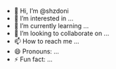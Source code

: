 - 👋 Hi, I’m @shzdoni
- 👀 I’m interested in ...
- 🌱 I’m currently learning ...
- 💞️ I’m looking to collaborate on ...
- 📫 How to reach me ...
- 😄 Pronouns: ...
- ⚡ Fun fact: ...

<!---
shzdoni/shzdoni is a ✨ special ✨ repository because its `README.md` (this file) appears on your GitHub profile.
You can click the Preview link to take a look at your changes.
--->

